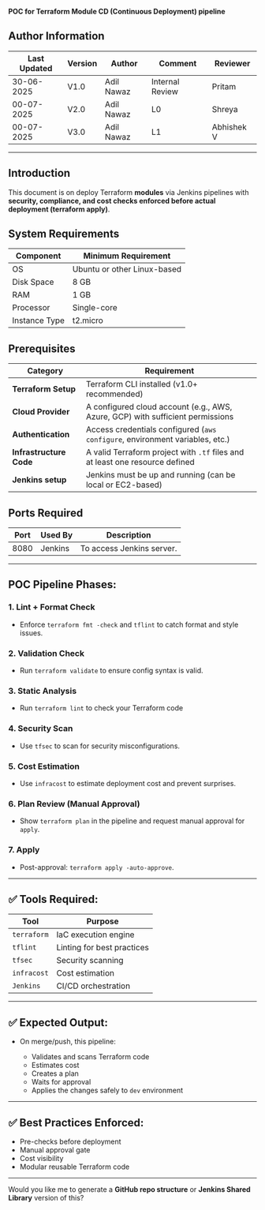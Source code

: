 **POC for Terraform Module CD (Continuous Deployment) pipeline**

 ##  **Author Information**
 | Last Updated | Version | Author          | Comment           | Reviewer |
|--------------|---------|------------------|-------------------|----------|
| 30-06-2025   | V1.0    | Adil Nawaz   | Internal Review   | Pritam   |
| 00-07-2025   | V2.0    | Adil Nawaz   | L0                | Shreya   |
| 00-07-2025   | V3.0    | Adil Nawaz   | L1               | Abhishek V   |

---

##  **Introduction**

This document is on deploy Terraform **modules** via Jenkins pipelines with **security, compliance, and cost checks enforced before actual deployment (terraform apply)**.


## System Requirements

| Component        | Minimum Requirement           |
|------------------|-------------------------------|
| OS               | Ubuntu or other Linux-based   |
| Disk Space       | 8 GB                         |
| RAM              | 1 GB                          |
| Processor        | Single-core                     |
| Instance Type    | t2.micro                      |

## Prerequisites

| **Category**                    | **Requirement**                                                                    |
| ------------------------------- | ---------------------------------------------------------------------------------- |
| **Terraform Setup**             | Terraform CLI installed (v1.0+ recommended)                                        |
| **Cloud Provider**              | A configured cloud account (e.g., AWS, Azure, GCP) with sufficient permissions     |
| **Authentication**              | Access credentials configured (`aws configure`, environment variables, etc.)       |
| **Infrastructure Code**         | A valid Terraform project with `.tf` files and at least one resource defined       |
| **Jenkins setup**               | Jenkins must be up and running (can be local or EC2-based)        |


## Ports Required

| Port | Used By     | Description                                      |
|------|-------------|--------------------------------------------------|
| 8080   | Jenkins         | To access Jenkins server.     |


---

##  **POC Pipeline Phases:**

### 1. **Lint + Format Check**

* Enforce `terraform fmt -check` and `tflint` to catch format and style issues.

### 2. **Validation Check**

* Run `terraform validate` to ensure config syntax is valid.

### 3. **Static Analysis**

* Run `terraform lint` to check your Terraform code
  
### 4. **Security Scan**

* Use `tfsec` to scan for security misconfigurations.

### 5. **Cost Estimation**

* Use `infracost` to estimate deployment cost and prevent surprises.

### 6. **Plan Review (Manual Approval)**

* Show `terraform plan` in the pipeline and request manual approval for `apply`.

### 7. **Apply**

* Post-approval: `terraform apply -auto-approve`.

---


## ✅ **Tools Required:**

| Tool        | Purpose                    |
| ----------- | -------------------------- |
| `terraform` | IaC execution engine       |
| `tflint`    | Linting for best practices |
| `tfsec`     | Security scanning          |
| `infracost` | Cost estimation            |
| `Jenkins`   | CI/CD orchestration        |

---

## ✅ **Expected Output:**

* On merge/push, this pipeline:

  * Validates and scans Terraform code
  * Estimates cost
  * Creates a plan
  * Waits for approval
  * Applies the changes safely to `dev` environment

---

## ✅ **Best Practices Enforced:**

* Pre-checks before deployment
* Manual approval gate
* Cost visibility
* Modular reusable Terraform code

---

Would you like me to generate a **GitHub repo structure** or **Jenkins Shared Library** version of this?
